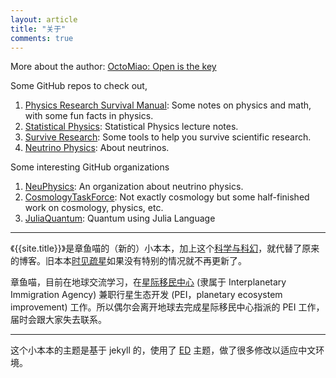```yaml
---
layout: article
title: "关于"
comments: true
---
```


More about the author: [OctoMiao: Open is the key](http://openmetric.org/me/)

Some GitHub repos to check out,

1. [Physics Research Survival Manual](http://openmetric.org/physics): Some notes on physics and math, with some fun facts in physics.
2. [Statistical Physics](http://emptymalei.github.io/statisticalphysics): Statistical Physics lecture notes.
3. [Survive Research](http://emptymalei.github.io/tool/): Some tools to help you survive scientific research.
4. [Neutrino Physics](http://docs.neutrino.xyz): About neutrinos.



Some interesting GitHub organizations

1. [NeuPhysics](https://github.com/NeuPhysics): An organization about neutrino physics.
2. [CosmologyTaskForce](https://github.com/CosmologyTaskForce): Not exactly cosmology but some half-finished work on cosmology, physics, etc.
3. [JuliaQuantum](https://github.com/JuliaQuantum): Quantum using Julia Language


-----

《{{site.title}}》是章鱼喵的（新的）小本本，加上这个[科学与科幻](http://openmetric.org/sci2fi/)，就代替了原来的博客。旧本本[时见疏星](http://multiverse.lamost.org)如果没有特别的情况就不再更新了。

章鱼喵，目前在地球交流学习，在[星际移民中心](http://interimm.org) (隶属于 Interplanetary Immigration Agency) 兼职行星生态开发 (PEI，planetary ecosystem improvement) 工作。所以偶尔会离开地球去完成星际移民中心指派的 PEI 工作，届时会跟大家失去联系。

-----

这个小本本的主题是基于 jekyll 的，使用了 [ED](http://elotroalex.github.io/ed/) 主题，做了很多修改以适应中文环境。
